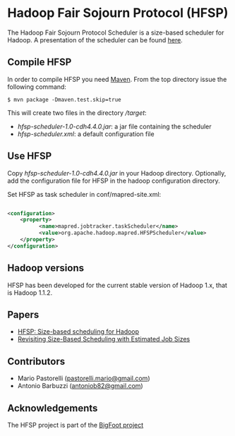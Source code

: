 # Hadoop Fair Sojourn Protocol (HFSP)

The Hadoop Fair Sojourn Protocol Scheduler is a size-based scheduler for
Hadoop. A presentation of the scheduler can be found [here](http://www.slideshare.net/melrief/main-34002097).

## Compile HFSP

In order to compile HFSP you need [Maven](http://maven.apache.org/). From
the top directory issue the following command:

```
$ mvn package -Dmaven.test.skip=true
```

This will create two files in the directory _/target_:
- _hfsp-scheduler-1.0-cdh4.4.0.jar_: a jar file containing the scheduler
- _hfsp-scheduler.xml_: a default configuration file

## Use HFSP

Copy _hfsp-scheduler-1.0-cdh4.4.0.jar_ in your Hadoop directory. Optionally, add the
configuration file for HFSP in the hadoop configuration directory.

Set HFSP as task scheduler in conf/mapred-site.xml:

```xml

<configuration>
	<property>
          <name>mapred.jobtracker.taskScheduler</name>        
          <value>org.apache.hadoop.mapred.HFSPScheduler</value>  
	</property>
</configuration>
```

## Hadoop versions

HFSP has been developed for the current stable version of Hadoop 1.x, that is 
Hadoop 1.1.2.

## Papers

- [HFSP: Size-based scheduling for Hadoop](http://ieeexplore.ieee.org/xpls/abs_all.jsp?arnumber=6691554&tag=1)
- [ Revisiting Size-Based Scheduling with Estimated Job Sizes](http://arxiv.org/abs/1403.5996)

## Contributors

- Mario Pastorelli (pastorelli.mario@gmail.com)
- Antonio Barbuzzi (antoniob82@gmail.com)

## Acknowledgements

The HFSP project is part of the [BigFoot project](http://www.bigfootproject.eu/)
